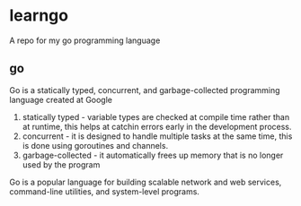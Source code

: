 # learngo

A repo for my go programming language

## go

Go is a statically typed, concurrent, and garbage-collected programming language created at Google

1. statically typed - variable types are checked at compile time rather than at runtime, this helps at catchin errors early in the development process.
2. concurrent - it is designed to handle multiple tasks at the same time, this is done using goroutines and channels.
3. garbage-collected - it automatically frees up memory that is no longer used by the program

Go is a popular language for building scalable network and web services, command-line utilities, and system-level programs.